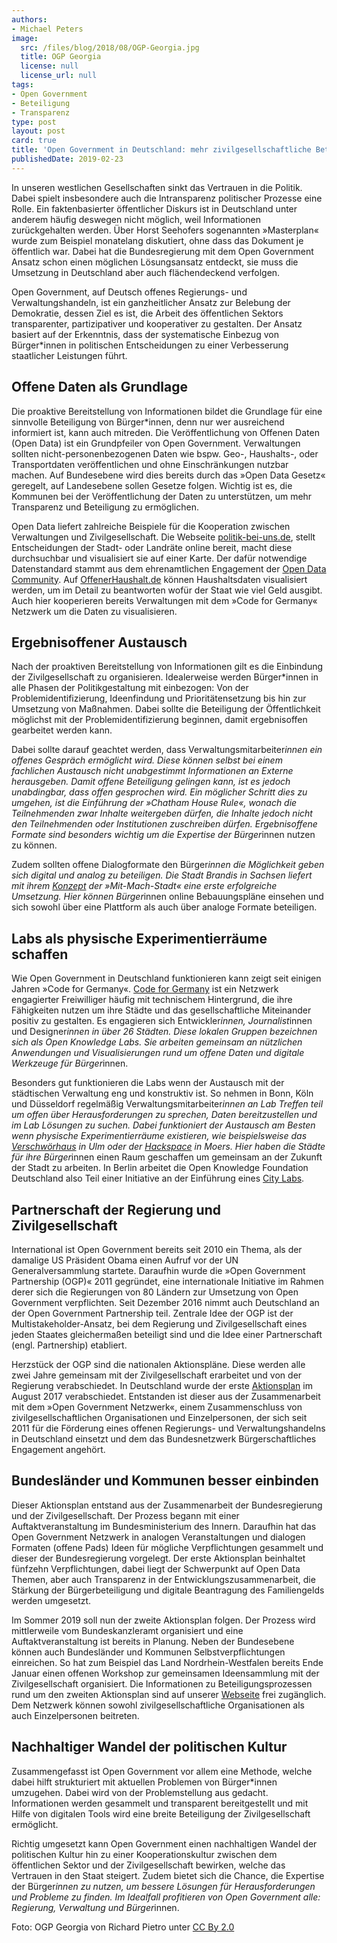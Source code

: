 ```yaml
---
authors:
- Michael Peters
image:
  src: /files/blog/2018/08/OGP-Georgia.jpg
  title: OGP Georgia
  license: null
  license_url: null
tags:
- Open Government
- Beteiligung
- Transparenz
type: post
layout: post
card: true
title: 'Open Government in Deutschland: mehr zivilgesellschaftliche Beteiligung'
publishedDate: 2019-02-23
---
```


In unseren westlichen Gesellschaften sinkt das Vertrauen in die Politik. Dabei spielt insbesondere auch die Intransparenz politischer Prozesse eine Rolle. Ein faktenbasierter öffentlicher Diskurs ist in Deutschland unter anderem häufig deswegen nicht möglich, weil Informationen zurückgehalten werden. Über Horst Seehofers sogenannten »Masterplan« wurde zum Beispiel monatelang diskutiert, ohne dass das Dokument je öffentlich war. Dabei hat die Bundesregierung mit dem Open Government Ansatz schon einen möglichen Lösungsansatz entdeckt, sie muss die Umsetzung in Deutschland aber auch flächendeckend verfolgen.

Open Government, auf Deutsch offenes Regierungs- und Verwaltungshandeln, ist ein ganzheitlicher Ansatz zur Belebung der Demokratie, dessen Ziel es ist, die Arbeit des öffentlichen Sektors transparenter, partizipativer und kooperativer zu gestalten. Der Ansatz basiert auf der Erkenntnis, dass der systematische Einbezug von Bürger*innen in politischen Entscheidungen zu einer Verbesserung staatlicher Leistungen führt.

## Offene Daten als Grundlage
Die proaktive Bereitstellung von Informationen bildet die Grundlage für eine sinnvolle Beteiligung von Bürger*innen, denn nur wer ausreichend informiert ist, kann auch mitreden. Die Veröffentlichung von Offenen Daten (Open Data) ist ein Grundpfeiler von Open Government. Verwaltungen sollten nicht-personenbezogenen Daten wie bspw. Geo-, Haushalts-, oder Transportdaten veröffentlichen und ohne Einschränkungen nutzbar machen. Auf Bundesebene wird dies bereits durch das »Open Data Gesetz« geregelt, auf Landesebene sollen Gesetze folgen. Wichtig ist es, die Kommunen bei der Veröffentlichung der Daten zu unterstützen, um mehr Transparenz und Beteiligung zu ermöglichen.

Open Data liefert zahlreiche Beispiele für die Kooperation zwischen Verwaltungen und Zivilgesellschaft. Die Webseite [politik-bei-uns.de](https://politik-bei-uns.de/), stellt Entscheidungen der Stadt- oder Landräte online bereit, macht diese durchsuchbar und visualisiert sie auf einer Karte. Der dafür notwendige Datenstandard stammt aus dem ehrenamtlichen Engagement der [Open Data Community](https://oparl.org/). Auf [OffenerHaushalt.de](https://offenerhaushalt.de/) können Haushaltsdaten visualisiert werden, um im Detail zu beantworten wofür der Staat wie viel Geld ausgibt. Auch hier kooperieren bereits Verwaltungen mit dem »Code for Germany« Netzwerk um die Daten zu visualisieren.

## Ergebnisoffener Austausch
Nach der proaktiven Bereitstellung von Informationen gilt es die Einbindung der Zivilgesellschaft zu organisieren. Idealerweise werden Bürger*innen in alle Phasen der Politikgestaltung mit einbezogen: Von der Problemidentifizierung, Ideenfindung und Prioritätensetzung bis hin zur Umsetzung von Maßnahmen. Dabei sollte die Beteiligung der Öffentlichkeit möglichst mit der Problemidentifizierung beginnen, damit ergebnisoffen gearbeitet werden kann.

Dabei sollte darauf geachtet werden, dass Verwaltungsmitarbeiter*innen ein offenes Gespräch ermöglicht wird. Diese können selbst bei einem fachlichen Austausch nicht unabgestimmt Informationen an Externe herausgeben. Damit offene Beteiligung gelingen kann, ist es jedoch unabdingbar, dass offen gesprochen wird. Ein möglicher Schritt dies zu umgehen, ist die Einführung der »Chatham House Rule«, wonach die Teilnehmenden zwar Inhalte weitergeben dürfen, die Inhalte jedoch nicht den Teilnehmenden oder Institutionen zuschreiben dürfen. Ergebnisoffene Formate sind besonders wichtig um die Expertise der Bürger*innen nutzen zu können.

Zudem sollten offene Dialogformate den Bürger*innen die Möglichkeit geben sich digital und analog zu beteiligen. Die Stadt Brandis in Sachsen liefert mit ihrem [Konzept](http://brandis.community-infrastructuring.org/wp-content/uploads/2017/05/20170522_MitMachHandbuch_Brandis.pdf) der »Mit-Mach-Stadt« eine erste erfolgreiche Umsetzung. Hier können Bürger*innen online Bebauungspläne einsehen und sich sowohl über eine Plattform als auch über analoge Formate beteiligen.

## Labs als physische Experimentierräume schaffen
Wie Open Government in Deutschland funktionieren kann zeigt seit einigen Jahren »Code for Germany«. [Code for Germany](https://codefor.de/) ist ein Netzwerk engagierter Freiwilliger häufig mit technischem Hintergrund, die ihre Fähigkeiten nutzen um ihre Städte und das gesellschaftliche Miteinander positiv zu gestalten. Es engagieren sich Entwickler*innen, Journalist*innen und Designer*innen in über 26 Städten. Diese lokalen Gruppen bezeichnen sich als Open Knowledge Labs. Sie arbeiten gemeinsam an nützlichen Anwendungen und Visualisierungen rund um offene Daten und digitale Werkzeuge für Bürger*innen.

Besonders gut funktionieren die Labs wenn der Austausch mit der städtischen Verwaltung eng und konstruktiv ist. So nehmen in Bonn, Köln und Düsseldorf regelmäßig Verwaltungsmitarbeiter*innen an Lab Treffen teil um offen über Herausforderungen zu sprechen, Daten bereitzustellen und im Lab Lösungen zu suchen. Dabei funktioniert der Austausch am Besten wenn physische Experimentierräume existieren, wie beispielsweise das [Verschwörhaus](https://verschwoerhaus.de/) in Ulm oder der [Hackspace](https://www.moers.de/de/rathaus/hackerspace/) in Moers. Hier haben die Städte für ihre Bürger*innen einen Raum geschaffen um gemeinsam an der Zukunft der Stadt zu arbeiten. In Berlin arbeitet die Open Knowledge Foundation Deutschland also Teil einer Initiative an der Einführung eines [City Labs](https://citylab.berlin/).

## Partnerschaft der Regierung und Zivilgesellschaft
International ist Open Government bereits seit 2010 ein Thema, als der damalige US Präsident Obama einen Aufruf vor der UN Generalversammlung startete. Daraufhin wurde die »Open Government Partnership (OGP)« 2011 gegründet, eine internationale Initiative im Rahmen derer sich die Regierungen von 80 Ländern zur Umsetzung von Open Government verpflichten. Seit Dezember 2016 nimmt auch Deutschland an der Open Government Partnership teil. Zentrale Idee der OGP ist der Multistakeholder-Ansatz, bei dem Regierung und Zivilgesellschaft eines jeden Staates gleichermaßen beteiligt sind und die Idee einer Partnerschaft (engl. Partnership) etabliert.

Herzstück der OGP sind die nationalen Aktionspläne. Diese werden alle zwei Jahre gemeinsam mit der Zivilgesellschaft erarbeitet und von der Regierung verabschiedet. In Deutschland wurde der erste [Aktionsplan](https://opengovpartnership.de/nationaler-aktionsplan/) im August 2017 verabschiedet. Entstanden ist dieser aus der Zusammenarbeit mit dem »Open Government Netzwerk«, einem Zusammenschluss von zivilgesellschaftlichen Organisationen und Einzelpersonen, der sich seit 2011 für die Förderung eines offenen Regierungs- und Verwaltungshandelns in Deutschland einsetzt und dem das Bundesnetzwerk Bürgerschaftliches Engagement angehört.

## Bundesländer und Kommunen besser einbinden
Dieser Aktionsplan entstand aus der Zusammenarbeit der Bundesregierung und der Zivilgesellschaft.  Der Prozess begann mit einer Auftaktveranstaltung im Bundesministerium des Innern. Daraufhin hat das Open Government Netzwerk in analogen Veranstaltungen und dialogen Formaten (offene Pads) Ideen für mögliche Verpflichtungen gesammelt und dieser der Bundesregierung vorgelegt. Der erste Aktionsplan beinhaltet fünfzehn Verpflichtungen, dabei liegt der Schwerpunkt auf Open Data Themen, aber auch Transparenz in der Entwicklungszusammenarbeit, die Stärkung der Bürgerbeteiligung und digitale Beantragung des Familiengelds werden umgesetzt.

Im Sommer 2019 soll nun der zweite Aktionsplan folgen. Der Prozess wird mittlerweile vom Bundeskanzleramt organisiert und eine Auftaktveranstaltung ist bereits in Planung. Neben der Bundesebene können auch Bundesländer und Kommunen Selbstverpflichtungen einreichen. So hat zum Beispiel das Land Nordrhein-Westfalen bereits Ende Januar einen offenen Workshop zur gemeinsamen Ideensammlung mit der Zivilgesellschaft organisiert. Die Informationen zu Beteiligungsprozessen rund um den zweiten Aktionsplan sind auf unserer [Webseite](https://opengovpartnership.de/mitmachen/) frei zugänglich. Dem Netzwerk können sowohl zivilgesellschaftliche Organisationen als auch Einzelpersonen beitreten.

## Nachhaltiger Wandel der politischen Kultur
Zusammengefasst ist Open Government vor allem eine Methode, welche dabei hilft strukturiert mit aktuellen Problemen von Bürger*innen umzugehen. Dabei wird von der Problemstellung aus gedacht. Informationen werden gesammelt und transparent bereitgestellt und mit Hilfe von digitalen Tools wird eine breite Beteiligung der Zivilgesellschaft ermöglicht.

Richtig umgesetzt kann Open Government einen nachhaltigen Wandel der politischen Kultur hin zu einer Kooperationskultur zwischen dem öffentlichen Sektor und der Zivilgesellschaft bewirken, welche das Vertrauen in den Staat steigert. Zudem bietet sich die Chance, die Expertise der Bürger*innen zu nutzen, um bessere Lösungen für Herausforderungen und  Probleme zu finden. Im Idealfall profitieren von Open Government alle: Regierung, Verwaltung und Bürger*innen.

Foto: OGP Georgia von Richard Pietro unter [CC By 2.0](https://creativecommons.org/licenses/by/2.0/)